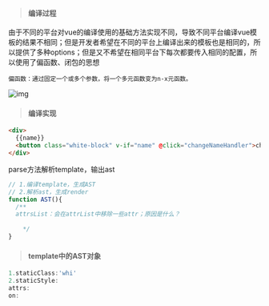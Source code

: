 > #### 编译过程

由于不同的平台对vue的编译使用的基础方法实现不同，导致不同平台编译vue模板的结果不相同；但是开发者希望在不同的平台上编译出来的模板也是相同的，所以提供了多种options；但是又不希望在相同平台下每次都要传入相同的配置，所以使用了偏函数、闭包的思想

```
偏函数：通过固定一个或多个参数，将一个多元函数变为n-x元函数。
```



![img](https://book.penblog.cn/src/img/3.2.png)



> #### 编译实现

```html
<div>
  {{name}}
  <button class="white-block" v-if="name" @click="changeNameHandler">change!!</button>
</div>
```



parse方法解析template，输出ast

```js
// 1.编译template，生成AST
// 2.解析ast，生成render
function AST(){
  /**
  attrsList：会在attrList中移除一些attr；原因是什么？
  
 	*/
}
```





> #### template中的AST对象

```js
1.staticClass:'whi'
2.staticStyle:
attrs:
on:

```




